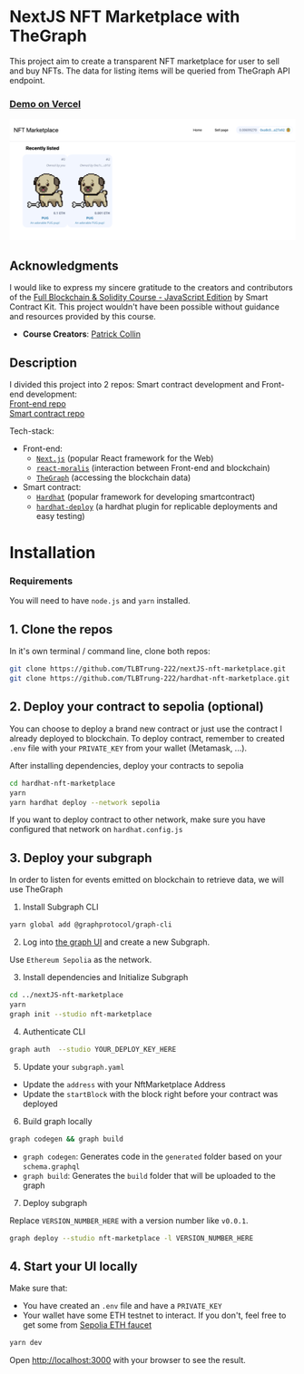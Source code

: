 # NextJS NFT Marketplace with TheGraph

This project aim to create a transparent NFT marketplace for user to sell and buy NFTs. The data for listing items will be queried from TheGraph API endpoint.

### [Demo on Vercel](https://nft-marketplace-fawn-two.vercel.app)

![](demo.png)

## Acknowledgments

I would like to express my sincere gratitude to the creators and contributors of the [Full Blockchain & Solidity Course - JavaScript Edition](https://github.com/smartcontractkit/full-blockchain-solidity-course-js) by Smart Contract Kit. This project wouldn't have been possible without guidance and resources provided by this course.

-   **Course Creators**: [Patrick Collin](https://www.youtube.com/channel/UCn-3f8tw_E1jZvhuHatROwA)

## Description

I divided this project into 2 repos: Smart contract development and Front-end development:  
[Front-end repo](https://github.com/TLBTrung-222/nextJS-nft-marketplace.git)  
[Smart contract repo](https://github.com/TLBTrung-222/hardhat-nft-marketplace.git)

Tech-stack:

-   Front-end:
    -   [`Next.js`](https://nextjs.org/) (popular React framework for the Web)
    -   [`react-moralis`](https://github.com/MoralisWeb3/react-moralis) (interaction between Front-end and blockchain)
    -   [`TheGraph`](https://thegraph.com/) (accessing the blockchain data)
-   Smart contract:
    -   [`Hardhat`](https://hardhat.org/) (popular framework for developing smartcontract)
    -   [`hardhat-deploy`](https://github.com/wighawag/hardhat-deploy) (a hardhat plugin for replicable deployments and easy testing)

# Installation

### Requirements

You will need to have `node.js` and `yarn` installed.

## 1. Clone the repos

In it's own terminal / command line, clone both repos:

```bash
git clone https://github.com/TLBTrung-222/nextJS-nft-marketplace.git
git clone https://github.com/TLBTrung-222/hardhat-nft-marketplace.git
```

## 2. Deploy your contract to sepolia (optional)

You can choose to deploy a brand new contract or just use the contract I already deployed to blockchain. To deploy contract, remember to created `.env` file with your `PRIVATE_KEY` from your wallet (Metamask, ...).

After installing dependencies, deploy your contracts to sepolia

```bash
cd hardhat-nft-marketplace
yarn
yarn hardhat deploy --network sepolia
```

If you want to deploy contract to other network, make sure you have configured that network on `hardhat.config.js`

## 3. Deploy your subgraph

In order to listen for events emitted on blockchain to retrieve data, we will use TheGraph

1. Install Subgraph CLI

```bash
yarn global add @graphprotocol/graph-cli
```

2. Log into [the graph UI](https://thegraph.com/studio/subgraph) and create a new Subgraph.

Use `Ethereum Sepolia` as the network.

3. Install dependencies and Initialize Subgraph

```bash
cd ../nextJS-nft-marketplace
yarn
graph init --studio nft-marketplace
```

4. Authenticate CLI

```bash
graph auth  --studio YOUR_DEPLOY_KEY_HERE
```

5. Update your `subgraph.yaml`

-   Update the `address` with your NftMarketplace Address
-   Update the `startBlock` with the block right before your contract was deployed

6. Build graph locally

```bash
graph codegen && graph build
```

-   `graph codegen`: Generates code in the `generated` folder based on your `schema.graphql`
-   `graph build`: Generates the `build` folder that will be uploaded to the graph

7. Deploy subgraph

Replace `VERSION_NUMBER_HERE` with a version number like `v0.0.1`.

```bash
graph deploy --studio nft-marketplace -l VERSION_NUMBER_HERE
```

## 4. Start your UI locally

Make sure that:

-   You have created an `.env` file and have a `PRIVATE_KEY`
-   Your wallet have some ETH testnet to interact. If you don't, feel free to get some from [Sepolia ETH faucet](https://sepoliafaucet.com/)

```bash
yarn dev
```

Open [http://localhost:3000](http://localhost:3000) with your browser to see the result.
